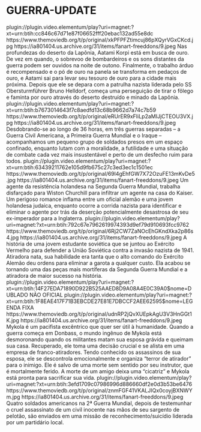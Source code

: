 # GUERRA-UPDATE



<item>
<title>[COLOR silver][B] SISU ( HDCAM ) [/COLOR][/B][COLOR yellow]  FULL HD  [B][/COLOR][/B]</title>
<link>plugin://plugin.video.elementum/play?uri=magnet:?xt=urn:btih:cc846c67d71e87f06652fff20ebac132ad55e8dc</link>
<thumbnail>https://www.themoviedb.org/t/p/original/xkPFPFZtimcuj86pXQyrVGxCKcd.jpg</thumbnail>
<fanart>https://ia801404.us.archive.org/31/items/fanart-freeddons/9.jpeg</fanart>
<info>Nas profundezas do deserto da Lapônia, Aatami Korpi está em busca de ouro. De vez em quando, o sobrevoo de bombardeiros e os sons distantes da guerra podem ser ouvidos na noite de outono. Finalmente, o trabalho árduo é recompensado e o pó de ouro na panela se transforma em pedaços de ouro, e Aatami sai para levar seu tesouro de ouro para a cidade mais próxima. Depois que ele se depara com a patrulha nazista liderada pelo SS Obersturmführer Bruno Helldorf, começa uma perseguição de tirar o fôlego e faminta por ouro através do deserto destruído e minado da Lapônia.</info>
</item>

<item>
<title>[COLOR silver][B] 36 HORAS DE GUERRA [/COLOR][/B][COLOR yellow]  FULL HD  [B][/COLOR][/B]</title>
<link>plugin://plugin.video.elementum/play?uri=magnet:?xt=urn:btih:b7673014643f7c8aedfd13c68b9662d7a74c7b59</link>
<thumbnail>https://www.themoviedb.org/t/p/original/eRUrER9xFIiLp2aMIJjCTEOU3VX.jpg</thumbnail>
<fanart>https://ia801404.us.archive.org/31/items/fanart-freeddons/9.jpeg</fanart>
<info>Desdobrando-se ao longo de 36 horas, em três guerras separadas – a Guerra Civil Americana, a Primeira Guerra Mundial e o Iraque – acompanhamos um pequeno grupo de soldados presos em um espaço confinado, enquanto lutam com a moralidade, a futilidade e uma situação de combate cada vez mais insustentável e perto de um desfecho ruim para todos.</info>
</item>

<item>
<title>[COLOR silver][B] A EXCEÇÃO [/COLOR][/B][COLOR yellow]  FULL HD  [B][/COLOR][/B]</title>
<link>plugin://plugin.video.elementum/play?uri=magnet:?xt=urn:btih:63439211762e105d9fb675c27c3ed3ec1c1501ec</link>
<thumbnail>https://www.themoviedb.org/t/p/original/69l4gEhfGW7X72OzuFE13mKvDe5.jpg</thumbnail>
<fanart>https://ia801404.us.archive.org/31/items/fanart-freeddons/9.jpeg</fanart>
<info> Um agente da resistência holandesa na Segunda Guerra Mundial, trabalha disfarçado para Wiston Churchill para infiltrar um agente na casa do Kaiser. Um perigoso romance inflama entre um oficial alemão e uma jovem holandesa judaica, enquanto ocorre a corrida nazista para identificar e eliminar o agente por trás da deserção potencialmente desastrosa de seu ex-imperador para a Inglaterra.</info>
</item>

<item>
<title>[COLOR silver][B] A SNIPER RUSSA  [/COLOR][/B][COLOR yellow]  FULL HD  [B][/COLOR][/B]</title>
<link>plugin://plugin.video.elementum/play?uri=magnet:?xt=urn:btih:792c67e7962619974393d9ef79d910693fcc9762</link>
<thumbnail>https://www.themoviedb.org/t/p/original/6Rj2CW7ZaNOcEhGKndXka2p86s4.jpg</thumbnail>
<fanart>https://ia801404.us.archive.org/31/items/fanart-freeddons/9.jpeg</fanart>
<info>A história de uma jovem estudante soviética que se juntou ao Exército Vermelho para defender a União Soviética contra a invasão nazista de 1941. Atiradora nata, sua habilidade era tanta que o alto comando do Exército Alemão deu ordens para eliminar a garota a qualquer custo. Ela acabou se tornando uma das peças mais mortíferas da Segunda Guerra Mundial e a atiradora de maior sucesso na história.</info>
</item> 

<item>
<title>[COLOR silver][B] SNIPER - THE WHITE RAVEN (LEGENDA FIXA) [/COLOR][/B][COLOR yellow]  FULL HD  [B][/COLOR][/B]</title>
<link>plugin://plugin.video.elementum/play?uri=magnet:?xt=urn:btih:14F27EDA71890D922B525AAED8D9A08A4E0C39A0$nome=DUBLADO NÃO OFICIAL</link>
<link>plugin://plugin.video.elementum/play?uri=magnet:?xt=urn:btih:1F8EAE417F71B3EBCDE27E81E7DBCCF2AEE62595$nome=LEGENDA FIXA</link>
<thumbnail>https://www.themoviedb.org/t/p/original/udnRP2jQvXUEpkAgU3V3HnGGt1K.jpg</thumbnail>
<fanart>https://ia801404.us.archive.org/31/items/fanart-freeddons/9.jpeg</fanart>
<info> Mykola é um pacifista excêntrico que quer ser útil à humanidade. Quando a guerra começa em Donbass, o mundo ingênuo de Mykola está desmoronando quando os militantes matam sua esposa grávida e queimam sua casa. Recuperado, ele toma uma decisão crucial e se alista em uma empresa de franco-atiradores. Tendo conhecido os assassinos de sua esposa, ele se descontrola emocionalmente e organiza “terror de atirador” para o inimigo. Ele é salvo de uma morte sem sentido por seu instrutor, que é mortalmente ferido. A morte de um amigo deixa uma “cicatriz” e Mykola está pronta para sacrificar sua vida.</info>
</item>

<item>
<title>[COLOR silver][B] INIMIGO INVISÍVEL [/COLOR][/B][COLOR yellow]  FULL HD  [B][/COLOR][/B]</title>
<link>plugin://plugin.video.elementum/play?uri=magnet:?xt=urn:btih:3efd1709c07986996d886660df2e0d3b53be6476</link>
<thumbnail>https://www.themoviedb.org/t/p/original/znmFGF41VKALJIQx0coyjBXNWYm.jpg</thumbnail>
<fanart>https://ia801404.us.archive.org/31/items/fanart-freeddons/9.jpeg</fanart>
<info> Quatro soldados americanos na 2ª Guerra Mundial, depois de testemunhar o cruel assassinato de um civil inocente nas mãos de seu sargento de pelotão, são enviados em uma missão de reconhecimento/suicídio liderada por um partidário local.</info>
</item>
